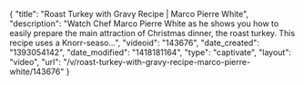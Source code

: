 {
    "title": "Roast Turkey with Gravy Recipe | Marco Pierre White",
    "description": "Watch Chef Marco Pierre White as he shows you how to easily prepare the main attraction of Christmas dinner, the roast turkey. This recipe uses a Knorr-seaso...",
    "videoid": "143676",
    "date_created": "1393054142",
    "date_modified": "1418181164",
    "type": "captivate",
    "layout": "video",
    "url": "\/v\/roast-turkey-with-gravy-recipe-marco-pierre-white\/143676"
}